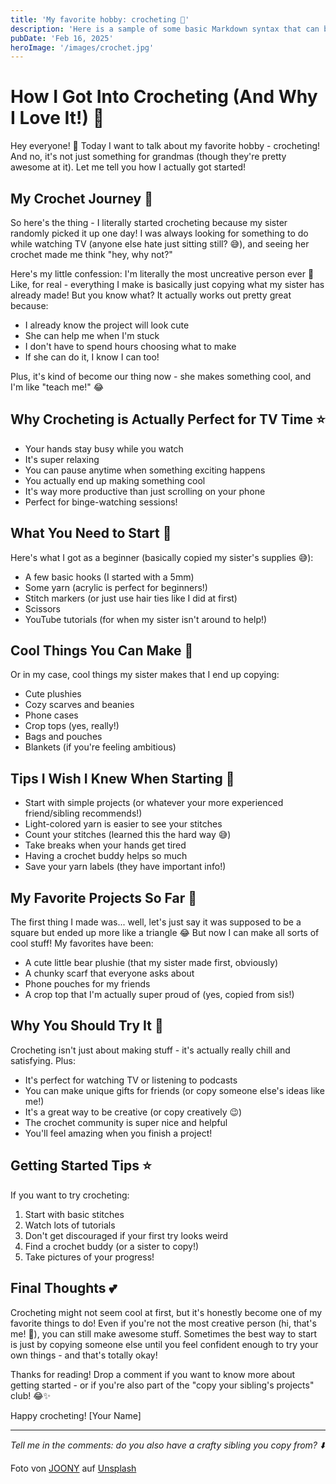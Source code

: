 ```yaml
---
title: 'My favorite hobby: crocheting 🧶'
description: 'Here is a sample of some basic Markdown syntax that can be used when writing Markdown content in Astro.'
pubDate: 'Feb 16, 2025'
heroImage: '/images/crochet.jpg'
---
```


# How I Got Into Crocheting (And Why I Love It!) 🧶

Hey everyone! 👋 Today I want to talk about my favorite hobby - crocheting! And no, it's not just something for grandmas (though they're pretty awesome at it). Let me tell you how I actually got started!

## My Crochet Journey 🤔

So here's the thing - I literally started crocheting because my sister randomly picked it up one day! I was always looking for something to do while watching TV (anyone else hate just sitting still? 😅), and seeing her crochet made me think "hey, why not?"

Here's my little confession: I'm literally the most uncreative person ever 🙈 Like, for real - everything I make is basically just copying what my sister has already made! But you know what? It actually works out pretty great because:
- I already know the project will look cute
- She can help me when I'm stuck
- I don't have to spend hours choosing what to make
- If she can do it, I know I can too!

Plus, it's kind of become our thing now - she makes something cool, and I'm like "teach me!" 😂

## Why Crocheting is Actually Perfect for TV Time ⭐️

- Your hands stay busy while you watch
- It's super relaxing
- You can pause anytime when something exciting happens
- You actually end up making something cool
- It's way more productive than just scrolling on your phone
- Perfect for binge-watching sessions!

## What You Need to Start 🎯

Here's what I got as a beginner (basically copied my sister's supplies 😅):
- A few basic hooks (I started with a 5mm)
- Some yarn (acrylic is perfect for beginners!)
- Stitch markers (or just use hair ties like I did at first)
- Scissors
- YouTube tutorials (for when my sister isn't around to help!)

## Cool Things You Can Make 🌟

Or in my case, cool things my sister makes that I end up copying:
- Cute plushies
- Cozy scarves and beanies
- Phone cases
- Crop tops (yes, really!)
- Bags and pouches
- Blankets (if you're feeling ambitious)

## Tips I Wish I Knew When Starting 💭

- Start with simple projects (or whatever your more experienced friend/sibling recommends!)
- Light-colored yarn is easier to see your stitches
- Count your stitches (learned this the hard way 😅)
- Take breaks when your hands get tired
- Having a crochet buddy helps so much
- Save your yarn labels (they have important info!)

## My Favorite Projects So Far 📸

The first thing I made was... well, let's just say it was supposed to be a square but ended up more like a triangle 😂 But now I can make all sorts of cool stuff! My favorites have been:
- A cute little bear plushie (that my sister made first, obviously)
- A chunky scarf that everyone asks about
- Phone pouches for my friends
- A crop top that I'm actually super proud of (yes, copied from sis!)

## Why You Should Try It 💫

Crocheting isn't just about making stuff - it's actually really chill and satisfying. Plus:
- It's perfect for watching TV or listening to podcasts
- You can make unique gifts for friends (or copy someone else's ideas like me!)
- It's a great way to be creative (or copy creatively 😉)
- The crochet community is super nice and helpful
- You'll feel amazing when you finish a project!

## Getting Started Tips ⭐️

If you want to try crocheting:
1. Start with basic stitches
2. Watch lots of tutorials
3. Don't get discouraged if your first try looks weird
4. Find a crochet buddy (or a sister to copy!)
5. Take pictures of your progress!

## Final Thoughts 💕

Crocheting might not seem cool at first, but it's honestly become one of my favorite things to do! Even if you're not the most creative person (hi, that's me! 👋), you can still make awesome stuff. Sometimes the best way to start is just by copying someone else until you feel confident enough to try your own things - and that's totally okay!

Thanks for reading! Drop a comment if you want to know more about getting started - or if you're also part of the "copy your sibling's projects" club! 😂✨

Happy crocheting!
[Your Name]

---
*Tell me in the comments: do you also have a crafty sibling you copy from? ⬇️*

Foto von <a href="https://unsplash.com/de/@joony?utm_content=creditCopyText&utm_medium=referral&utm_source=unsplash">JOONY</a> auf <a href="https://unsplash.com/de/fotos/grunes-weisses-und-gelbes-strickgewebe-VleAEtGmQH0?utm_content=creditCopyText&utm_medium=referral&utm_source=unsplash">Unsplash</a>
      
